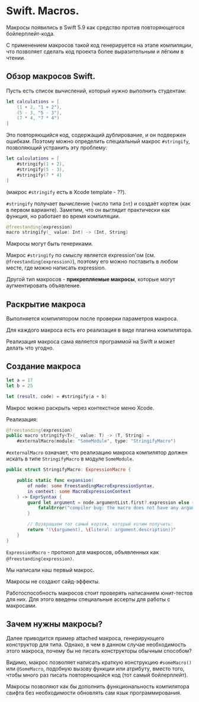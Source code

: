 # Swift. Macros.

Макросы появились в Swift 5.9 как средство против повторяющегося бойлерплейт-кода.

С применением макросов такой код генерируется на этапе компиляции, что позволяет сделать код проекта более выразительным и лёгким в чтении.

## Обзор макросов Swift.

Пусть есть список вычислений, который нужно выполнить студентам:

```swift
let calculations = [
    (1 + 2, "1 + 2"),
    (5 - 3, "5 - 3"),
    (7 * 4, "7 * 4")
]
```

Это повторяющийся код, содержащий дублирование, и он подвержен ошибкам. Поэтому можно определить специальный макрос `#stringify`, позволяющий устранить эту проблему:

```swift
let calculations = [
    #stringify(1 + 2),
    #stringify(5 - 3),
    #stringify(7 * 4)
]
```

(макрос `#stringify` есть в Xcode template - ??).

`#stringify` получает вычисление (число типа `Int`) и создаёт кортеж (как в первом варианте). Заметим, что он выглядит практически как функция, но работает во время компиляции.

```swift
@freestanding(expression)
macro stringify(_ value: Int) -> (Int, String)
```

Макросы могут быть генериками.

Макрос `#stringify` по смыслу является expression'ом (см. `@freestanding(expression)`), поэтому его можно поставить в любом месте, где можно написать expression.

Другой тип макросов - __прикрепляемые макросы__, которые могут аугментировать объявление.

## Раскрытие макроса

Выполняется компилятором после проверки параметров макроса. 

Для каждого макроса есть его реализация в виде плагина компилятора.

Реализация макроса сама является программой на Swift и может делать что угодно.

## Создание макроса

```swift
let a = 17
let b = 25

let (result, code) = #stringify(a + b)
```

Макрос можно раскрыть через контекстное меню Xcode.

Реализация:

```swift
@freestanding(expression)
public macro stringify<T>(_ value: T) -> (T, String) = 
    #externalMacro(module: "SomeModule", type: "StringifyMacro")
```

`#externalMacro` означает, что реализацию макроса компилятор должен искать в типе `StringifyMacro` в модуле `SomeModule`.

```swift
public struct StringifyMacro: ExpressionMacro {

    public static func expansion(
        of node: some FreestandingMacroExpressionSyntax,
        in context: some MacroExpressionContext
    ) -> ExprSyntax {
        guard let argument = node.argumentList.first?.expression else {
            fatalError("compiler bug: the macro does not have any arguments.")
        }

        // Возвращаем тот самый кортеж, который хотим получить:
        return "(\(argument), \(literal: argument.description))"
    }
}
```

`ExpressionMacro` - протокол для макросов, объявленных как `@freestanding(expression)`.

Мы написали наш первый макрос.

Макросы не создают сайд-эффекты.

Работоспособность макросов стоит проверять написанием юнит-тестов для них. Для этого введены специальные ассерты для работы с макросами.

## Зачем нужны макросы?

Далее приводится пример attached макроса, генерирующего конструктор для типа. Однако, в чем в данном случае необходимость этого макроса, почему бы не писать конструкторы обычным способом? 

Видимо, макрос позволяет написать краткую конструкцию `#someMacro()` или `@SomeMacro`, подобную вызову функции или атрибуту, вместо того, чтобы много раз писать повторяющийся код (тот самый бойлерплейт).

Макросы позволяют как бы дополнить функциональность компилятора свифта без необходимости обновлять сам язык программирования.

